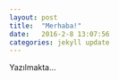 ```yaml
---
layout: post
title:  "Merhaba!"
date:   2016-2-8 13:07:56
categories: jekyll update
---
```

Yazılmakta...
